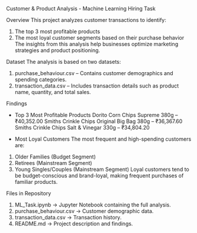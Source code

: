 Customer & Product Analysis - Machine Learning Hiring Task


Overview
This project analyzes customer transactions to identify:
1) The top 3 most profitable products
2) The most loyal customer segments based on their purchase behavior
The insights from this analysis help businesses optimize marketing strategies and product positioning.


Dataset
The analysis is based on two datasets:
1) purchase_behaviour.csv – Contains customer demographics and spending categories.
2) transaction_data.csv – Includes transaction details such as product name, quantity, and total sales.


Findings
- Top 3 Most Profitable Products
Dorito Corn Chips Supreme 380g – ₹40,352.00
Smiths Crinkle Chips Original Big Bag 380g – ₹36,367.60
Smiths Crinkle Chips Salt & Vinegar 330g – ₹34,804.20

- Most Loyal Customers
The most frequent and high-spending customers are:
1) Older Families (Budget Segment)
2) Retirees (Mainstream Segment)
3) Young Singles/Couples (Mainstream Segment)
Loyal customers tend to be budget-conscious and brand-loyal, making frequent purchases of familiar products.


Files in Repository
1) ML_Task.ipynb → Jupyter Notebook containing the full analysis.
2) purchase_behaviour.csv → Customer demographic data.
3) transaction_data.csv → Transaction history.
4) README.md → Project description and findings.
